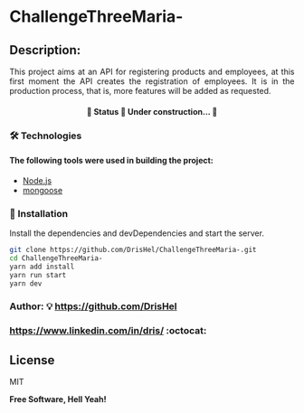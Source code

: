 # ChallengeThreeMaria-

## Description:

<p align="justify"> This project aims at an API for registering products and employees, at this first moment the API creates the registration of employees. It is in the production process, that is, more features will be added as requested.</p>

<h4 align="center"> 
	🚧  Status 🚀 Under construction...  🚧
</h4>

### 🛠 Technologies

<h4> The following tools were used in building the project: </h4>

- [Node.js](https://nodejs.org/en/)
- [mongoose](https://mongoosejs.com/)

### 🎲 Installation

Install the dependencies and devDependencies and start the server.

```sh
git clone https://github.com/DrisHel/ChallengeThreeMaria-.git
cd ChallengeThreeMaria-
yarn add install
yarn run start
yarn dev

```

### Author: 💡 https://github.com/DrisHel

### https://www.linkedin.com/in/dris/ :octocat:

## License

MIT

**Free Software, Hell Yeah!**
